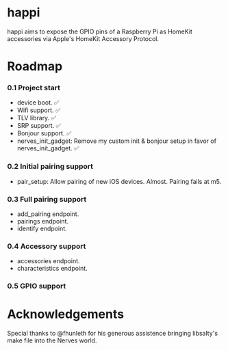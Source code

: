 # happi
happi aims to expose the GPIO pins of a Raspberry Pi as HomeKit accessories via Apple's HomeKit Accessory Protocol.

# Roadmap
### 0.1 Project start
* device boot. ✅
* Wifi support. ✅
* TLV library. ✅
* SRP support. ✅
* Bonjour support. ✅
* nerves\_init\_gadget: Remove my custom init & bonjour setup in favor of nerves\_init\_gadget. ✅
### 0.2 Initial pairing support
* pair_setup: Allow pairing of new iOS devices. Almost. Pairing fails at m5.
### 0.3 Full pairing support
* add\_pairing endpoint.
* pairings endpoint.
* identify endpoint.
### 0.4 Accessory support
* accessories endpoint.
* characteristics endpoint.
### 0.5 GPIO support


# Acknowledgements
Special thanks to @fhunleth for his generous assistence bringing libsalty's make file into the Nerves world.